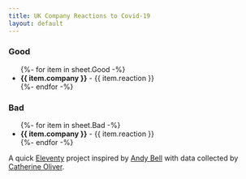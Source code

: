 ```yaml
---
title: UK Company Reactions to Covid-19
layout: default
---
```


### Good
<ul class="listing">
  {%- for item in sheet.Good -%}
    <li><strong>{{ item.company }}</strong> - {{ item.reaction }}</li>
  {%- endfor -%}
</ul>

### Bad
<ul class="listing">
  {%- for item in sheet.Bad -%}
    <li><strong>{{ item.company }}</strong> - {{ item.reaction }}</li>
  {%- endfor -%}
</ul>

A quick [Eleventy](https://www.11ty.io/) project inspired by [Andy Bell](https://twitter.com/hankchizljaw) with data collected by [Catherine Oliver](https://twitter.com/katiecmoliver/).